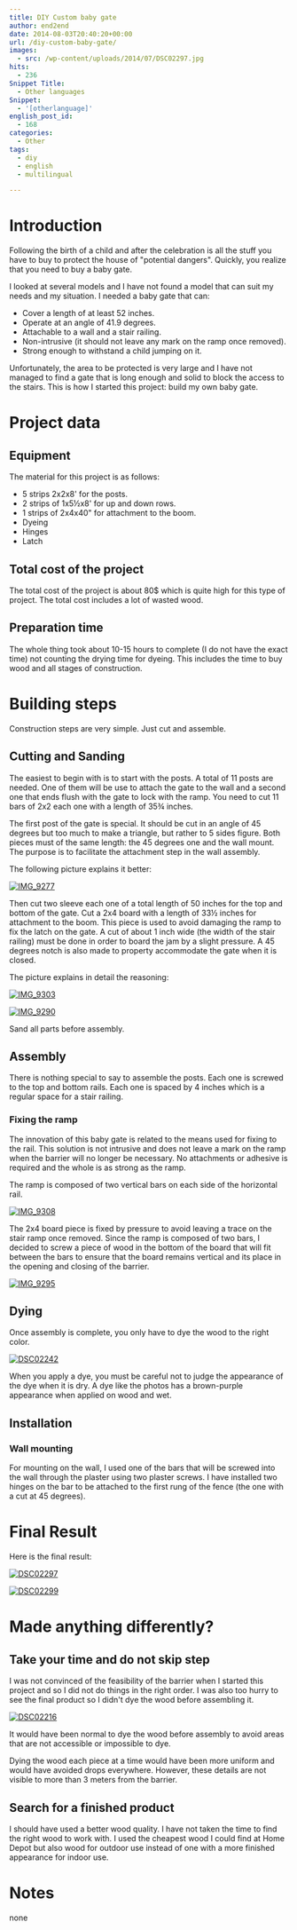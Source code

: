 ```yaml
---
title: DIY Custom baby gate
author: end2end
date: 2014-08-03T20:40:20+00:00
url: /diy-custom-baby-gate/
images:
  - src: /wp-content/uploads/2014/07/DSC02297.jpg
hits:
  - 236
Snippet Title:
  - Other languages
Snippet:
  - '[otherlanguage]'
english_post_id:
  - 168
categories:
  - Other
tags:
  - diy
  - english
  - multilingual

---
```

# Introduction

Following the birth of a child and after the celebration is all the stuff you have to buy to protect the house of "potential dangers". Quickly, you realize that you need to buy a baby gate.

I looked at several models and I have not found a model that can suit my needs and my situation. I needed a baby gate that can:

  * Cover a length of at least 52 inches.
  * Operate at an angle of 41.9 degrees.
  * Attachable to a wall and a stair railing.
  * Non-intrusive (it should not leave any mark on the ramp once removed).
  * Strong enough to withstand a child jumping on it.

Unfortunately, the area to be protected is very large and I have not managed to find a gate that is long enough and solid to block the access to the stairs. This is how I started this project: ​​build my own baby gate.

# Project data

## Equipment

The material for this project is as follows:

  * 5 strips 2x2x8' for the posts.
  * 2 strips of 1x5½x8' for up and down rows.
  * 1 strips of 2x4x40" for attachment to the boom.
  * Dyeing
  * Hinges
  * Latch

## Total cost of the project

The total cost of the project is about 80$ which is quite high for this type of project. The total cost includes a lot of wasted wood.

## Preparation time

The whole thing took about 10-15 hours to complete (I do not have the exact time) not counting the drying time for dyeing. This includes the time to buy wood and all stages of construction.

# Building steps

Construction steps are very simple. Just cut and assemble.

## Cutting and Sanding

The easiest to begin with is to start with the posts. A total of 11 posts are needed. One of them will be use to attach the gate to the wall and a second one that ends flush with the gate to lock with the ramp. You need to cut 11 bars of 2x2 each one with a length of 35¾ inches.

The first post of the gate is special. It should be cut in an angle of 45 degrees but too much to make a triangle, but rather to 5 sides figure. Both pieces must of the same length: the 45 degrees one and the wall mount. The purpose is to facilitate the attachment step in the wall assembly.

The following picture explains it better:

[![IMG_9277](/wp-content/uploads/2014/07/IMG_9277-300x200.jpg)](/wp-content/uploads/2014/07/IMG_9277.jpg)

Then cut two sleeve each one of a total length of 50 inches for the top and bottom of the gate. Cut a 2x4 board with a length of 33½ inches for attachment to the boom. This piece is used to avoid damaging the ramp to fix the latch on the gate. A cut of about 1 inch wide (the width of the stair railing) must be done in order to board the jam by a slight pressure. A 45 degrees notch is also made to property accommodate the gate when it is closed.

The picture explains in detail the reasoning:

[![IMG_9303](/wp-content/uploads/2014/07/IMG_9303-200x300.jpg)](/wp-content/uploads/2014/07/IMG_9303.jpg)

[![IMG_9290](/wp-content/uploads/2014/07/IMG_9290-200x300.jpg)](/wp-content/uploads/2014/07/IMG_9290.jpg)

Sand all parts before assembly.

## Assembly

There is nothing special to say to assemble the posts. Each one is screwed to the top and bottom rails. Each one is spaced by 4 inches which is a regular space for a stair railing.

### Fixing the ramp

The innovation of this baby gate is related to the means used for fixing to the rail. This solution is not intrusive and does not leave a mark on the ramp when the barrier will no longer be necessary. No attachments or adhesive is required and the whole is as strong as the ramp.

The ramp is composed of two vertical bars on each side of the horizontal rail.

[![IMG_9308](/wp-content/uploads/2014/07/IMG_9308-200x300.jpg)](/wp-content/uploads/2014/07/IMG_9308.jpg)

The 2x4 board piece is fixed by pressure to avoid leaving a trace on the stair ramp once removed. Since the ramp is composed of two bars, I decided to screw a piece of wood in the bottom of the board that will fit between the bars to ensure that the board remains vertical and its place in the opening and closing of the barrier.

[![IMG_9295](/wp-content/uploads/2014/07/IMG_9295-300x200.jpg)](/wp-content/uploads/2014/07/IMG_9295.jpg)

## Dying

Once assembly is complete, you only have to dye the wood to the right color.

[![DSC02242](/wp-content/uploads/2014/07/DSC02242-300x225.jpg)](/wp-content/uploads/2014/07/DSC02242.jpg)

When you apply a dye, you must be careful not to judge the appearance of the dye when it is dry. A dye like the photos has a brown-purple appearance when applied on wood and wet.

## Installation

### Wall mounting

For mounting on the wall, I used one of the bars that will be screwed into the wall through the plaster using two plaster screws. I have installed two hinges on the bar to be attached to the first rung of the fence (the one with a cut at 45 degrees).

# Final Result

Here is the final result:

[![DSC02297](/wp-content/uploads/2014/07/DSC02297-1024x768.jpg)](/wp-content/uploads/2014/07/DSC02297.jpg)

[![DSC02299](/wp-content/uploads/2014/07/DSC02299-768x1024.jpg)](/wp-content/uploads/2014/07/DSC02299.jpg)

# Made anything differently?

## Take your time and do not skip step

I was not convinced of the feasibility of the barrier when I started this project and so I did not do things in the right order. I was also too hurry to see the final product so I didn't dye the wood before assembling it.

[![DSC02216](/wp-content/uploads/2014/07/DSC02216-300x225.jpg)](/wp-content/uploads/2014/07/DSC02216.jpg)

It would have been normal to dye the wood before assembly to avoid areas that are not accessible or impossible to dye.

Dying the wood each piece at a time would have been more uniform and would have avoided drops everywhere. However, these details are not visible to more than 3 meters from the barrier.

## Search for a finished product

I should have used a better wood quality. I have not taken the time to find the right wood to work with. I used the cheapest wood I could find at Home Depot but also wood for outdoor use instead of one with a more finished appearance for indoor use.

# Notes

none